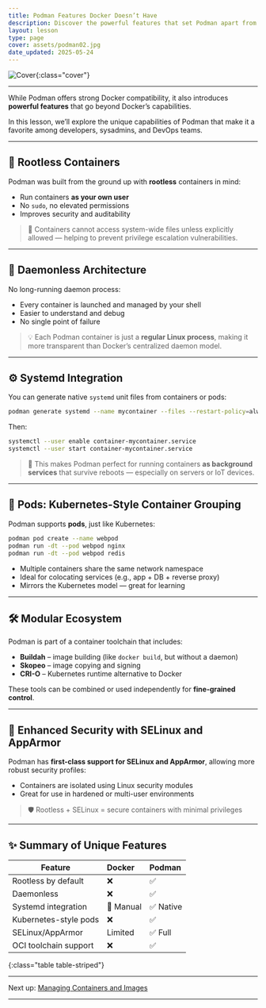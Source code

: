 ```yaml
---
title: Podman Features Docker Doesn’t Have
description: Discover the powerful features that set Podman apart from Docker — including rootless containers, systemd integration, and pods.
layout: lesson
type: page
cover: assets/podman02.jpg
date_updated: 2025-05-24
---
```


![Cover]({{page.cover}}){:class="cover"}

---

While Podman offers strong Docker compatibility, it also introduces **powerful features** that go beyond Docker’s capabilities.

In this lesson, we’ll explore the unique capabilities of Podman that make it a favorite among developers, sysadmins, and DevOps teams.

---

## 🚫 Rootless Containers

Podman was built from the ground up with **rootless** containers in mind:

- Run containers **as your own user**
- No `sudo`, no elevated permissions
- Improves security and auditability

> 🔐 Containers cannot access system-wide files unless explicitly allowed — helping to prevent privilege escalation vulnerabilities.

---

## 🛑 Daemonless Architecture

No long-running daemon process:

- Every container is launched and managed by your shell
- Easier to understand and debug
- No single point of failure

> 💡 Each Podman container is just a **regular Linux process**, making it more transparent than Docker’s centralized daemon model.

---

## ⚙️ Systemd Integration

You can generate native `systemd` unit files from containers or pods:

```bash
podman generate systemd --name mycontainer --files --restart-policy=always
````

Then:

```bash
systemctl --user enable container-mycontainer.service
systemctl --user start container-mycontainer.service
```

> 🧠 This makes Podman perfect for running containers **as background services** that survive reboots — especially on servers or IoT devices.

---

## 🫙 Pods: Kubernetes-Style Container Grouping

Podman supports **pods**, just like Kubernetes:

```bash
podman pod create --name webpod
podman run -dt --pod webpod nginx
podman run -dt --pod webpod redis
```

- Multiple containers share the same network namespace
- Ideal for colocating services (e.g., app + DB + reverse proxy)
- Mirrors the Kubernetes model — great for learning

---

## 🛠 Modular Ecosystem

Podman is part of a container toolchain that includes:

- **Buildah** – image building (like `docker build`, but without a daemon)
- **Skopeo** – image copying and signing
- **CRI-O** – Kubernetes runtime alternative to Docker

These tools can be combined or used independently for **fine-grained control**.

---

## 🧪 Enhanced Security with SELinux and AppArmor

Podman has **first-class support for SELinux and AppArmor**, allowing more robust security profiles:

- Containers are isolated using Linux security modules
- Great for use in hardened or multi-user environments

> 🛡️ Rootless + SELinux = secure containers with minimal privileges

---

## ✨ Summary of Unique Features

| Feature               |  Docker   |  Podman  |
|-----------------------|:----------|:---------|
| Rootless by default   |     ❌     |    ✅     |
| Daemonless            |     ❌     |    ✅     |
| Systemd integration   | 🔸 Manual | ✅ Native |
| Kubernetes-style pods |     ❌     |    ✅     |
| SELinux/AppArmor      |  Limited  |  ✅ Full  |
| OCI toolchain support |     ❌     |    ✅     |
{:class="table table-striped"}

---

Next up: [Managing Containers and Images](06_managing_containers_and_images)

---

